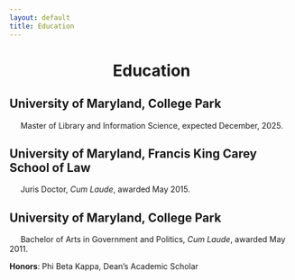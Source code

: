 ```yaml
---
layout: default
title: Education
---
```


<h1 align="center"> Education</h1>

## University of Maryland, College Park
&nbsp;&nbsp;&nbsp;&nbsp;&nbsp;Master of Library and Information Science, expected December, 2025.

## University of Maryland, Francis King Carey School of Law
&nbsp;&nbsp;&nbsp;&nbsp;&nbsp;Juris Doctor, *Cum Laude*, awarded May 2015.

## University of Maryland, College Park
&nbsp;&nbsp;&nbsp;&nbsp;&nbsp;Bachelor of Arts in Government and Politics, *Cum Laude*, awarded May 2011.

**Honors**: Phi Beta Kappa, Dean’s Academic Scholar
